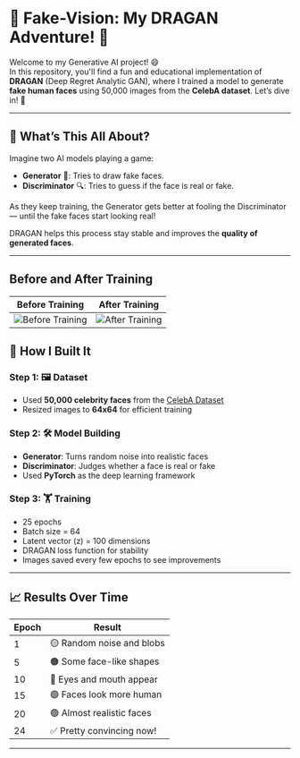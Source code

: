 # 🎨 Fake-Vision: My DRAGAN Adventure! 🚀

Welcome to my Generative AI project! 😄  
In this repository, you'll find a fun and educational implementation of **DRAGAN** (Deep Regret Analytic GAN), where I trained a model to generate **fake human faces** using 50,000 images from the **CelebA dataset**. Let’s dive in! 🎉

---

## 🤖 What’s This All About?

Imagine two AI models playing a game:
- **Generator** 🎨: Tries to draw fake faces.
- **Discriminator** 🔍: Tries to guess if the face is real or fake.

As they keep training, the Generator gets better at fooling the Discriminator — until the fake faces start looking real!

DRAGAN helps this process stay stable and improves the **quality of generated faces**.

---

## Before and After Training

| Before Training | After Training |
| ---------------- | -------------- |
| ![Before Training](images/before_training.jpg) | ![After Training](images/after_training.jpg) |


## 🔧 How I Built It

### Step 1: 🖼️ Dataset
- Used **50,000 celebrity faces** from the [CelebA Dataset](http://mmlab.ie.cuhk.edu.hk/projects/CelebA.html)
- Resized images to **64x64** for efficient training

### Step 2: 🛠️ Model Building
- **Generator**: Turns random noise into realistic faces  
- **Discriminator**: Judges whether a face is real or fake  
- Used **PyTorch** as the deep learning framework

### Step 3: 🏋️ Training
- 25 epochs  
- Batch size = 64  
- Latent vector (z) = 100 dimensions  
- DRAGAN loss function for stability  
- Images saved every few epochs to see improvements

---

## 📈 Results Over Time

| Epoch | Result |
|-------|--------|
| 1     | 🟡 Random noise and blobs |
| 5     | 🟠 Some face-like shapes |
| 10    | 🔵 Eyes and mouth appear |
| 15    | 🟣 Faces look more human |
| 20    | 🟢 Almost realistic faces |
| 24    | ✅ Pretty convincing now! |

---
